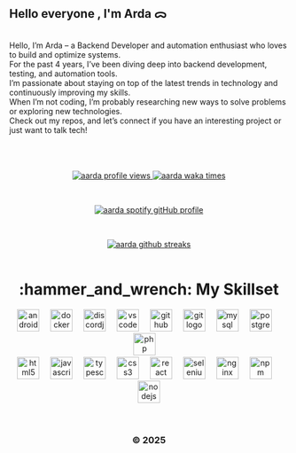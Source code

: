 ## Hello everyone , I'm Arda ᯅ

<br>
Hello, I’m Arda – a Backend Developer and automation enthusiast who loves to build and optimize systems.
<br>
For the past 4 years, I’ve been diving deep into backend development, testing, and automation tools.
<br>
I’m passionate about staying on top of the latest trends in technology and continuously improving my skills.
<br>
When I’m not coding, I’m probably researching new ways to solve problems or exploring new technologies.
<br>
Check out my repos, and let’s connect if you have an interesting project or just want to talk tech!
<br>

<br>
<br>
<br>

<p align="center">
  <a href="https://bit.ly/ardadasdelen">
    <img src="https://komarev.com/ghpvc/?username=ardadasdelen" alt="aarda profile views">
  </a> 
  <a href="https://bit.ly/ardadasdelen">
    <img src="https://wakatime.com/badge/user/a5a7e9a1-f323-41da-a78c-cef00e6d45a5.svg" alt="aarda waka times" />
  </a>
</p>

<br>

<p align="center">
  <a href="https://spotify-github-profile.kittinanx.com/api/view?uid=su8ifhnt52og805ngstk1hcej&redirect=true">
    <img src="https://spotify-github-profile.kittinanx.com/api/view?uid=su8ifhnt52og805ngstk1hcej&cover_image=true&theme=novatorem&show_offline=false&background_color=000000&interchange=false&bar_color=006ff6&bar_color_cover=false" alt="aarda spotify gitHub profile">
  </a>
</p>

<br>

<p align="center">
   <a href="https://bit.ly/ardadasdelen">
   <img src="https://streak-stats.demolab.com?user=ardadasdelen&theme=transparent&border_radius=16&locale=tr&date_format=j%20M%5B%20Y%5D&card_width=500" alt="aarda github streaks" />
   </a>

<br>
<br>

<h1 align="center"> :hammer_and_wrench: My Skillset </h1> 
 <div align="center"> 
  <img src="https://cdn.jsdelivr.net/gh/devicons/devicon/icons/androidstudio/androidstudio-plain-wordmark.svg" height="40" alt="androidstudio logo"  />
  <img width="12" />
  <img src="https://cdn.jsdelivr.net/gh/devicons/devicon/icons/docker/docker-plain-wordmark.svg" height="40" alt="docker logo"  />
  <img width="12" />
  <img src="https://cdn.jsdelivr.net/gh/devicons/devicon/icons/discordjs/discordjs-original-wordmark.svg" height="40" alt="discordjs logo"  />
  <img width="12" />
  <img src="https://cdn.jsdelivr.net/gh/devicons/devicon/icons/vscode/vscode-original-wordmark.svg" height="40" alt="vscode logo"  />
  <img width="12" />
  <img src="https://cdn.jsdelivr.net/gh/devicons/devicon/icons/github/github-original.svg" height="40" alt="github logo"  />
  <img width="12" />
  <img src="https://cdn.jsdelivr.net/gh/devicons/devicon/icons/git/git-plain-wordmark.svg" height="40" alt="git logo"  />
  <img width="12" />
  <img src="https://cdn.jsdelivr.net/gh/devicons/devicon/icons/mysql/mysql-original-wordmark.svg" height="40" alt="mysql logo"  />
  <img width="12" />
  <img src="https://cdn.jsdelivr.net/gh/devicons/devicon/icons/postgresql/postgresql-original-wordmark.svg" height="40" alt="postgresql logo"  />
  <img width="12" />
  <img src="https://cdn.jsdelivr.net/gh/devicons/devicon/icons/php/php-original.svg" height="40" alt="php logo"  />
  <img width="12" />

<br>
   
  <img src="https://cdn.jsdelivr.net/gh/devicons/devicon/icons/html5/html5-plain-wordmark.svg" height="40" alt="html5 logo"  />
  <img width="12" />
  <img src="https://cdn.jsdelivr.net/gh/devicons/devicon/icons/javascript/javascript-plain.svg" height="40" alt="javascript logo"  />
  <img width="12" />
  <img src="https://cdn.jsdelivr.net/gh/devicons/devicon/icons/typescript/typescript-plain.svg" height="40" alt="typescript logo"  />
  <img width="12" />
  <img src="https://cdn.jsdelivr.net/gh/devicons/devicon/icons/css3/css3-plain-wordmark.svg" height="40" alt="css3 logo"  />
  <img width="12" />
  <img src="https://cdn.jsdelivr.net/gh/devicons/devicon/icons/react/react-original-wordmark.svg" height="40" alt="react logo"  />
  <img width="12" />
  <img src="https://cdn.jsdelivr.net/gh/devicons/devicon/icons/selenium/selenium-original.svg" height="40" alt="selenium logo"  />
  <img width="12" />
  <img src="https://cdn.jsdelivr.net/gh/devicons/devicon/icons/nginx/nginx-original.svg" height="40" alt="nginx logo"  />
  <img width="12" />
  <img src="https://cdn.jsdelivr.net/gh/devicons/devicon/icons/npm/npm-original-wordmark.svg" height="40" alt="npm logo"  />
  <img width="12" />
  <img src="https://cdn.jsdelivr.net/gh/devicons/devicon/icons/nodejs/nodejs-plain-wordmark.svg" height="40" alt="nodejs logo"  />
</div>

<br>
<br>

<h3 align="center"> © 2025</h3>
